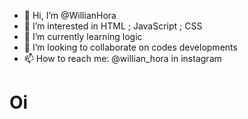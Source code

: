 - 👋 Hi, I’m @WillianHora
- 👀 I’m interested in HTML ; JavaScript ; CSS
- 🌱 I’m currently learning logic
- 💞️ I’m looking to collaborate on codes developments
- 📫 How to reach me: @willian_hora in instagram

<!---
WillianHora/WillianHora is a ✨ special ✨ repository because its `README.md` (this file) appears on your GitHub profile.
You can click the Preview link to take a look at your changes.
--->
<h1>Oi</h1>



<style> 
  .h1 font-color:#327ba8
  
  
  
  
  </style>
